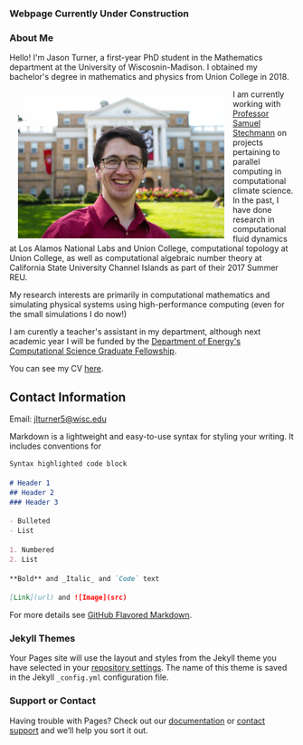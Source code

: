 ### Webpage Currently Under Construction

### About Me

Hello! I'm Jason Turner, a first-year PhD student in the Mathematics department at the University of Wiscosnin-Madison. I obtained my bachelor's degree in mathematics and physics from Union College in 2018.

<img src="turner_jason_headshot.jpg" 
  alt = "Headshot" 
  style="padding: 0 15px;float:left;width:365px;height:263px;">

I am currently working with [Professor Samuel Stechmann](https://www.math.wisc.edu/~stechmann/) on projects pertaining to parallel computing in computational climate science. In the past, I have done research in computational fluid dynamics at Los Alamos National Labs and Union College, computational topology at Union College, as well as computational algebraic number theory at California State University Channel Islands as part of their 2017 Summer REU.

My research interests are primarily in computational mathematics and simulating physical systems using high-performance computing (even for the small simulations I do now!)

I am curently a teacher's assistant in my department, although next academic year I will be funded by the [Department of Energy's Computational Science Graduate Fellowship](https://www.krellinst.org/csgf/).

You can see my CV [here](turner_jason_cv_2019_04.pdf).

## Contact Information

Email: [jlturner5@wisc.edu](mailto:jlturner5@wisc.edu)

Markdown is a lightweight and easy-to-use syntax for styling your writing. It includes conventions for

```markdown
Syntax highlighted code block

# Header 1
## Header 2
### Header 3

- Bulleted
- List

1. Numbered
2. List

**Bold** and _Italic_ and `Code` text

[Link](url) and ![Image](src)
```

For more details see [GitHub Flavored Markdown](https://guides.github.com/features/mastering-markdown/).

### Jekyll Themes

Your Pages site will use the layout and styles from the Jekyll theme you have selected in your [repository settings](https://github.com/jasonlturner/jasonlturner.github.io/settings). The name of this theme is saved in the Jekyll `_config.yml` configuration file.

### Support or Contact

Having trouble with Pages? Check out our [documentation](https://help.github.com/categories/github-pages-basics/) or [contact support](https://github.com/contact) and we’ll help you sort it out.
